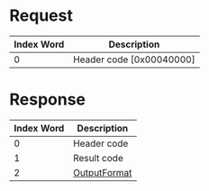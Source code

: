 # Request

| Index Word | Description                |
|------------|----------------------------|
| 0          | Header code \[0x00040000\] |

# Response

| Index Word | Description                                               |
|------------|-----------------------------------------------------------|
| 0          | Header code                                               |
| 1          | Result code                                               |
| 2          | [OutputFormat](Camera_Services#OutputFormat_2 "wikilink") |